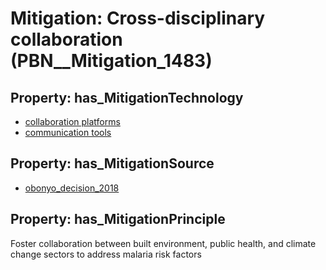 # Mitigation: __Cross-disciplinary collaboration__ (PBN__Mitigation_1483)

## Property: has_MitigationTechnology

* [collaboration platforms](../Technology/PBN__Technology_155)
* [communication tools](../Technology/PBN__Technology_168)

## Property: has_MitigationSource

* [obonyo_decision_2018](../Article/PBN__Article_272)

## Property: has_MitigationPrinciple

Foster collaboration between built environment, public health, and climate change sectors to address malaria risk factors


